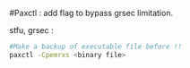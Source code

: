 #Paxctl : add flag to bypass grsec limitation.

stfu, grsec :

```bash
#Make a backup of executable file before !!
paxctl -Cpemrxs <binary file>
```
